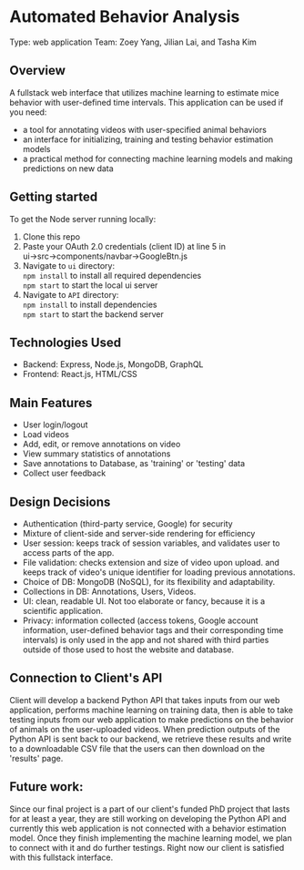# Automated Behavior Analysis 

Type: web application
Team: Zoey Yang, Jilian Lai, and Tasha Kim

## Overview
A fullstack web interface that utilizes machine learning to estimate mice behavior with user-defined time intervals. This application can be used if you need:
- a tool for annotating videos with user-specified animal behaviors
- an interface for initializing, training and testing behavior estimation models
- a practical method for connecting machine learning models and making predictions on new data

## Getting started
To get the Node server running locally:<br/>
1. Clone this repo<br/>
2. Paste your OAuth 2.0 credentials (client ID) at line 5 in<br/>
ui->src->components/navbar->GoogleBtn.js<br/>
3. Navigate to `ui` directory:<br/>
`npm install` to install all required dependencies<br/>
`npm start` to start the local ui server<br/>
3. Navigate to `API` directory:<br/>
`npm install` to install dependencies<br/>
`npm start` to start the backend server <br/>

## Technologies Used
- Backend: Express, Node.js, MongoDB, GraphQL
- Frontend: React.js, HTML/CSS


## Main Features
- User login/logout
- Load videos
- Add, edit, or remove annotations on video
- View summary statistics of annotations
- Save annotations to Database, as 'training' or 'testing' data
- Collect user feedback

## Design Decisions
- Authentication (third-party service, Google) for security
- Mixture of client-side and server-side rendering for efficiency
- User session: keeps track of session variables, and validates user to access parts of the app.
- File validation: checks extension and size of video upon upload. and keeps track of video's unique identifier for loading previous annotations.
- Choice of DB: MongoDB (NoSQL), for its flexibility and adaptability.
- Collections in DB: Annotations, Users, Videos. 
- UI: clean, readable UI. Not too elaborate or fancy, because it is a scientific application.
- Privacy: information collected (access tokens, Google account information, user-defined behavior tags and their corresponding time intervals) is only used in the app and not shared with third parties outside of those used to host the website and database.

## Connection to Client's API
Client will develop a backend Python API that takes inputs from our web application, performs machine learning on training data, then is able to take testing inputs from our web application to make predictions on the behavior of animals on the user-uploaded videos. When prediction outputs of the Python API is sent back to our backend, we retrieve these results and write to a downloadable CSV file that the users can then download on the 'results' page. 

## Future work:
Since our final project is a part of our client's funded PhD project that lasts for at least a year, they are still working on developing the Python API and currently this web application is not connected with a behavior estimation model. Once they finish implementing the machine learning model, we plan to connect with it and do further testings. Right now our client is satisfied with this fullstack interface.
